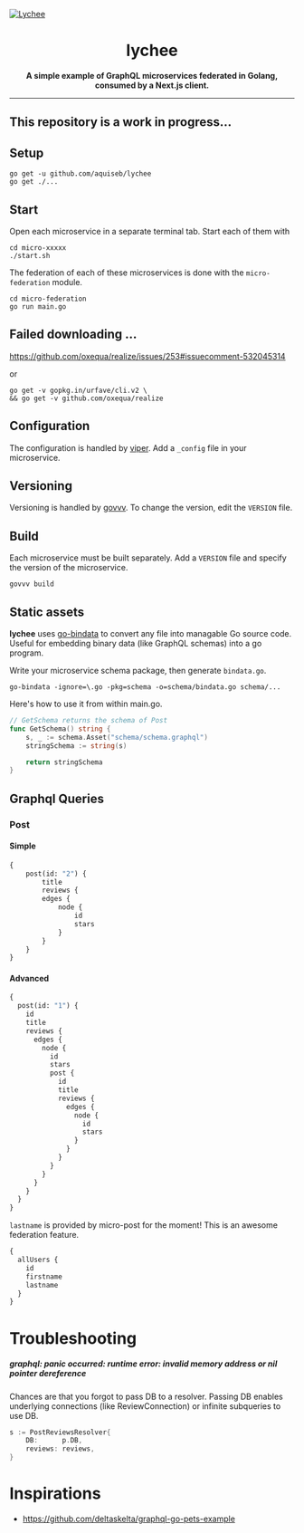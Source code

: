 [![Lychee](https://repository-images.githubusercontent.com/210030187/600c7380-dcb9-11e9-992b-bbe7a38e48e5)](https://github.com/aquiseb/lychee)

<h1 align="center">
lychee
</h1>

<p align="center">
  <strong>
    A simple example of GraphQL microservices federated in Golang, consumed by a Next.js client.
  </strong>
</p>

---

## This repository is a work in progress...

## Setup

```shell
go get -u github.com/aquiseb/lychee
go get ./...
```

## Start

Open each microservice in a separate terminal tab. Start each of them with

```shell
cd micro-xxxxx
./start.sh
```

The federation of each of these microservices is done with the `micro-federation` module.

```shell
cd micro-federation
go run main.go
```

## Failed downloading ...

https://github.com/oxequa/realize/issues/253#issuecomment-532045314

or

```
go get -v gopkg.in/urfave/cli.v2 \
&& go get -v github.com/oxequa/realize
```

## Configuration

The configuration is handled by [viper](github.com/spf13/viper).
Add a `_config` file in your microservice.

## Versioning

Versioning is handled by [govvv](github.com/ahmetb/govvv).
To change the version, edit the `VERSION` file.

## Build

Each microservice must be built separately.
Add a `VERSION` file and specify the version of the microservice.

```shell
govvv build
```

## Static assets

**lychee** uses [go-bindata](https://github.com/jteeuwen/go-bindata) to convert any file into managable Go source code.
Useful for embedding binary data (like GraphQL schemas) into a go program.

Write your microservice schema package, then generate `bindata.go`.

```shell
go-bindata -ignore=\.go -pkg=schema -o=schema/bindata.go schema/...
```

Here's how to use it from within main.go.

```go
// GetSchema returns the schema of Post
func GetSchema() string {
	s, _ := schema.Asset("schema/schema.graphql")
	stringSchema := string(s)

	return stringSchema
}
```

## Graphql Queries

### Post

#### Simple

```graphql
{
    post(id: "2") {
        title
        reviews {
        edges {
            node {
                id
                stars
            }
        }
    }
}
```

#### Advanced

```graphql
{
  post(id: "1") {
    id
    title
    reviews {
      edges {
        node {
          id
          stars
          post {
            id
            title
            reviews {
              edges {
                node {
                  id
                  stars
                }
              }
            }
          }
        }
      }
    }
  }
}
```

`lastname` is provided by micro-post for the moment! This is an awesome federation feature.

```graphql
{
  allUsers {
    id
    firstname
    lastname
  }
}
```

# Troubleshooting

##### graphql: panic occurred: runtime error: invalid memory address or nil pointer dereference

Chances are that you forgot to pass DB to a resolver. Passing DB enables underlying connections (like ReviewConnection) or infinite subqueries to use DB.

```go
s := PostReviewsResolver{
    DB:      p.DB,
    reviews: reviews,
}
```

# Inspirations

- https://github.com/deltaskelta/graphql-go-pets-example
